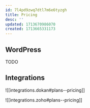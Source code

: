 ```yaml
---
id: 7l4pd9zwq7dtl7m6e6tyzgh
title: Pricing
desc: ''
updated: 1713670986070
created: 1713665331173
---
```


## WordPress

TODO

## Integrations

![[integrations.dokan#plans--pricing]]

![[integrations.zoho#plans--pricing]]